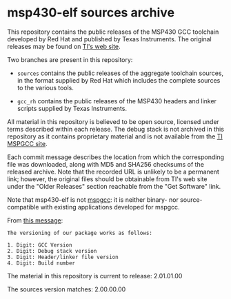 # msp430-elf sources archive

This repository contains the public releases of the MSP430 GCC toolchain
developed by Red Hat and published by Texas Instruments.  The original
releases may be found on [TI's web site][msp430-elf].

Two branches are present in this repository:

 * ``sources`` contains the public releases of the aggregate toolchain
   sources, in the format supplied by Red Hat which includes the
   complete sources to the various tools.

 * ``gcc_rh`` contains the public releases of the MSP430 headers and
   linker scripts supplied by Texas Instruments.

All material in this repository is believed to be open source, licensed
under terms described within each release.  The debug stack is not
archived in this repository as it contains proprietary material and is
not available from the [TI MSPGCC site][msp430-elf].

Each commit message describes the location from which the corresponding
file was downloaded, along with MD5 and SHA256 checksums of the released
archive.  Note that the recorded URL is unlikely to be a permanent link;
however, the original files should be obtainable from TI's web site
under the "Older Releases" section reachable from the "Get Software"
link.

Note that msp430-elf is not [mspgcc]: it is neither binary- nor
source-compatible with existing applications developed for mspgcc.

From [this message](http://www.mail-archive.com/mspgcc-users@lists.sourceforge.net/msg12169.html):

    The versioning of our package works as follows:

    1. Digit: GCC Version
    2. Digit: Debug stack version
    3. Digit: Header/linker file version
    4. Digit: Build number

The material in this repository is current to release: 2.01.01.00

The sources version matches: 2.00.00.00

[msp430-elf]: http://www.ti.com/tool/msp430-gcc-opensource "TI MSP430 GCC"
[mspgcc]: http://sourceforge.net/projects/mspgcc/ "MSPGCC"
